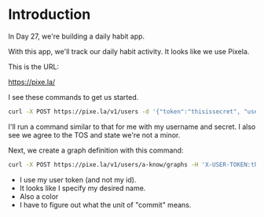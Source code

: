 # Introduction

In Day 27, we're building a daily habit app.

With this app, we'll track our daily habit activity.  It looks like we use Pixela.

This is the URL:

https://pixe.la/

I see these commands to get us started.

```bash
curl -X POST https://pixe.la/v1/users -d '{"token":"thisissecret", "username":"a-know", "agreeTermsOfService":"yes", "notMinor":"yes"}'
```

I'll run a command similar to that for me with my username and secret.  I also see we agree to the TOS and state we're not a minor.

Next, we create a graph definition with this command:

```bash
curl -X POST https://pixe.la/v1/users/a-know/graphs -H 'X-USER-TOKEN:thisissecret' -d '{"id":"test-graph","name":"graph-name","unit":"commit","type":"int","color":"shibafu"}'

```

- I use my user token (and not my id).
- It looks like I specify my desired name.
- Also a color
- I have to figure out what the unit of "commit" means.

